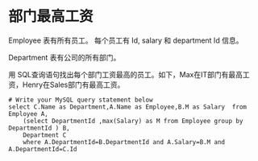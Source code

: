 # 部门最高工资

Employee 表有所有员工。 每个员工有 Id, salary 和 department Id 信息。

Department 表有公司的所有部门。

用 SQL查询语句找出每个部门工资最高的员工。如下，Max在IT部门有最高工资，Henry在Sales部门有最高工资。

```mysql
# Write your MySQL query statement below
select C.Name as Department,A.Name as Employee,B.M as Salary  from Employee A,
    (select DepartmentId ,max(Salary) as M from Employee group by DepartmentId ) B,
    Department C
    where A.DepartmentId=B.DepartmentId and A.Salary=B.M and A.DepartmentId=C.Id
```

